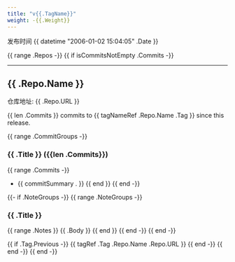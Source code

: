 ```yaml
---
title: "v{{.TagName}}"
weight: -{{.Weight}}
---
```


发布时间 {{ datetime "2006-01-02 15:04:05" .Date }}

{{ range .Repos -}}
{{ if isCommitsNotEmpty .Commits -}}

-----

## {{ .Repo.Name }}

仓库地址: {{ .Repo.URL }}

{{ len .Commits }} commits to {{ tagNameRef .Repo.Name .Tag }} since this release.

{{ range .CommitGroups -}}
### {{ .Title }} ({{len .Commits}})
{{ range .Commits -}}
- {{ commitSummary . }}
{{ end }}
{{ end -}}

{{- if .NoteGroups -}}
{{ range .NoteGroups -}}
### {{ .Title }}
{{ range .Notes }}
{{ .Body }}
{{ end }}
{{ end -}}
{{ end -}}

{{ if .Tag.Previous -}}
{{ tagRef .Tag .Repo.Name .Repo.URL }}
{{ end -}}
{{ end -}}
{{ end -}}
